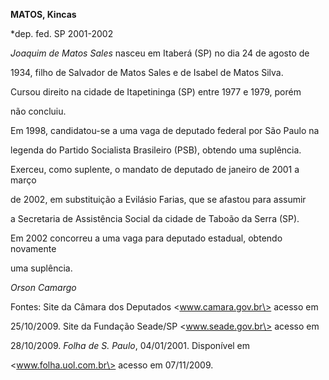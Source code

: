 **MATOS, Kincas**



\*dep. fed. SP 2001-2002



*Joaquim de Matos Sales* nasceu em Itaberá (SP) no dia 24 de agosto de

1934, filho de Salvador de Matos Sales e de Isabel de Matos Silva.



Cursou direito na cidade de Itapetininga (SP) entre 1977 e 1979, porém

não concluiu.



Em 1998, candidatou-se a uma vaga de deputado federal por São Paulo na

legenda do Partido Socialista Brasileiro (PSB), obtendo uma suplência.

Exerceu, como suplente, o mandato de deputado de janeiro de 2001 a março

de 2002, em substituição a Evilásio Farias, que se afastou para assumir

a Secretaria de Assistência Social da cidade de Taboão da Serra (SP).



Em 2002 concorreu a uma vaga para deputado estadual, obtendo novamente

uma suplência.



*Orson Camargo*



Fontes: Site da Câmara dos Deputados \<www.camara.gov.br\> acesso em

25/10/2009. Site da Fundação Seade/SP \<www.seade.gov.br\> acesso em

28/10/2009. *Folha de S. Paulo*, 04/01/2001. Disponível em

\<www.folha.uol.com.br\> acesso em 07/11/2009.

